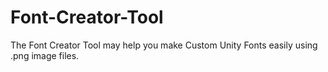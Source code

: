 # Font-Creator-Tool
The Font Creator Tool may help you make Custom Unity Fonts easily using .png image files.
